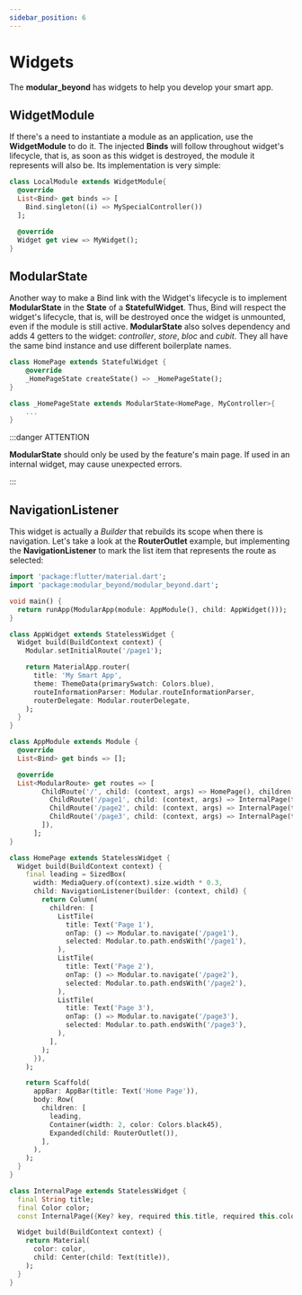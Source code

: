 ```yaml
---
sidebar_position: 6
---
```


# Widgets

The **modular_beyond** has widgets to help you develop your smart app.

## WidgetModule

If there's a need to instantiate a module as an application, use the **WidgetModule** to do it.
The injected **Binds** will follow throughout widget's lifecycle, that is, as soon as this widget is
destroyed, the module it represents will also be. Its implementation is very simple:

```dart
class LocalModule extends WidgetModule{
  @override
  List<Bind> get binds => [
    Bind.singleton((i) => MySpecialController())
  ];

  @override
  Widget get view => MyWidget();
}
```

## ModularState

Another way to make a Bind link with the Widget's lifecycle is to implement **ModularState**
in the **State** of a **StatefulWidget**. Thus, Bind will respect the widget's lifecycle, that is,
will be destroyed once the widget is unmounted, even if the module is still active.
**ModularState** also solves dependency and adds 4 getters to the widget: _controller_, _store_,
_bloc_ and _cubit_. They all have the same bind instance and use different boilerplate names.

```dart {6}
class HomePage extends StatefulWidget {
    @override
    _HomePageState createState() => _HomePageState();
}

class _HomePageState extends ModularState<HomePage, MyController>{
    ...
}
```

:::danger ATTENTION

**ModularState** should only be used by the feature's main page. If used in an internal widget,
may cause unexpected errors.

:::

## NavigationListener

This widget is actually a _Builder_ that rebuilds its scope when there is navigation.
Let's take a look at the **RouterOutlet** example, but implementing the **NavigationListener**
to mark the list item that represents the route as selected:

```dart title="lib/main.dart" {36-56}
import 'package:flutter/material.dart';
import 'package:modular_beyond/modular_beyond.dart';

void main() {
  return runApp(ModularApp(module: AppModule(), child: AppWidget()));
}

class AppWidget extends StatelessWidget {
  Widget build(BuildContext context) {
    Modular.setInitialRoute('/page1');

    return MaterialApp.router(
      title: 'My Smart App',
      theme: ThemeData(primarySwatch: Colors.blue),
      routeInformationParser: Modular.routeInformationParser,
      routerDelegate: Modular.routerDelegate,
    );
  }
}

class AppModule extends Module {
  @override
  List<Bind> get binds => [];

  @override
  List<ModularRoute> get routes => [
        ChildRoute('/', child: (context, args) => HomePage(), children: [
          ChildRoute('/page1', child: (context, args) => InternalPage(title: 'page 1', color: Colors.red)),
          ChildRoute('/page2', child: (context, args) => InternalPage(title: 'page 2', color: Colors.amber)),
          ChildRoute('/page3', child: (context, args) => InternalPage(title: 'page 3', color: Colors.green)),
        ]),
      ];
}

class HomePage extends StatelessWidget {
  Widget build(BuildContext context) {
    final leading = SizedBox(
      width: MediaQuery.of(context).size.width * 0.3,
      child: NavigationListener(builder: (context, child) {
        return Column(
          children: [
            ListTile(
              title: Text('Page 1'),
              onTap: () => Modular.to.navigate('/page1'),
              selected: Modular.to.path.endsWith('/page1'),
            ),
            ListTile(
              title: Text('Page 2'),
              onTap: () => Modular.to.navigate('/page2'),
              selected: Modular.to.path.endsWith('/page2'),
            ),
            ListTile(
              title: Text('Page 3'),
              onTap: () => Modular.to.navigate('/page3'),
              selected: Modular.to.path.endsWith('/page3'),
            ),
          ],
        );
      }),
    );

    return Scaffold(
      appBar: AppBar(title: Text('Home Page')),
      body: Row(
        children: [
          leading,
          Container(width: 2, color: Colors.black45),
          Expanded(child: RouterOutlet()),
        ],
      ),
    );
  }
}

class InternalPage extends StatelessWidget {
  final String title;
  final Color color;
  const InternalPage({Key? key, required this.title, required this.color}) : super(key: key);

  Widget build(BuildContext context) {
    return Material(
      color: color,
      child: Center(child: Text(title)),
    );
  }
}

```
